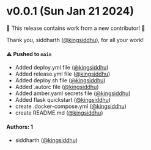 # v0.0.1 (Sun Jan 21 2024)

:tada: This release contains work from a new contributor! :tada:

Thank you, siddharth ([@kingsiddhu](https://github.com/kingsiddhu)), for all your work!

#### ⚠️ Pushed to `main`

- Added deploy.yml file ([@kingsiddhu](https://github.com/kingsiddhu))
- Added release.yml file ([@kingsiddhu](https://github.com/kingsiddhu))
- Added deploy.sh file ([@kingsiddhu](https://github.com/kingsiddhu))
- Added .autorc file ([@kingsiddhu](https://github.com/kingsiddhu))
- Added amber.yaml secrets file ([@kingsiddhu](https://github.com/kingsiddhu))
- Added flask quickstart ([@kingsiddhu](https://github.com/kingsiddhu))
- create .docker-compose.yml ([@kingsiddhu](https://github.com/kingsiddhu))
- create README.md ([@kingsiddhu](https://github.com/kingsiddhu))

#### Authors: 1

- siddharth ([@kingsiddhu](https://github.com/kingsiddhu))
